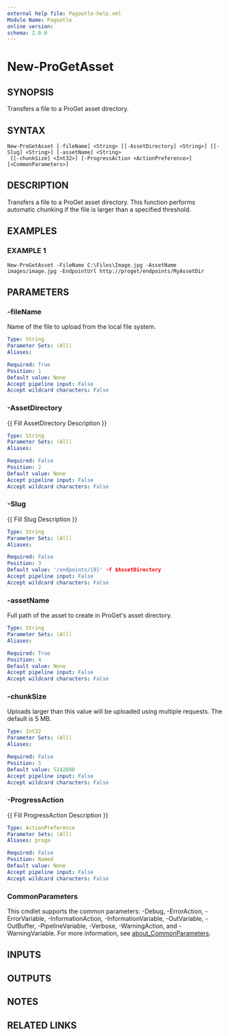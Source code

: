 ```yaml
---
external help file: Pagootle-help.xml
Module Name: Pagootle
online version:
schema: 2.0.0
---
```


# New-ProGetAsset

## SYNOPSIS
Transfers a file to a ProGet asset directory.

## SYNTAX

```
New-ProGetAsset [-fileName] <String> [[-AssetDirectory] <String>] [[-Slug] <String>] [-assetName] <String>
 [[-chunkSize] <Int32>] [-ProgressAction <ActionPreference>] [<CommonParameters>]
```

## DESCRIPTION
Transfers a file to a ProGet asset directory.
This function performs automatic chunking
if the file is larger than a specified threshold.

## EXAMPLES

### EXAMPLE 1
```
New-ProGetAsset -FileName C:\Files\Image.jpg -AssetName images/image.jpg -EndpointUrl http://proget/endpoints/MyAssetDir
```

## PARAMETERS

### -fileName
Name of the file to upload from the local file system.

```yaml
Type: String
Parameter Sets: (All)
Aliases:

Required: True
Position: 1
Default value: None
Accept pipeline input: False
Accept wildcard characters: False
```

### -AssetDirectory
{{ Fill AssetDirectory Description }}

```yaml
Type: String
Parameter Sets: (All)
Aliases:

Required: False
Position: 2
Default value: None
Accept pipeline input: False
Accept wildcard characters: False
```

### -Slug
{{ Fill Slug Description }}

```yaml
Type: String
Parameter Sets: (All)
Aliases:

Required: False
Position: 3
Default value: '/endpoints/{0}' -f $AssetDirectory
Accept pipeline input: False
Accept wildcard characters: False
```

### -assetName
Full path of the asset to create in ProGet's asset directory.

```yaml
Type: String
Parameter Sets: (All)
Aliases:

Required: True
Position: 4
Default value: None
Accept pipeline input: False
Accept wildcard characters: False
```

### -chunkSize
Uploads larger than this value will be uploaded using multiple requests.
The default is 5 MB.

```yaml
Type: Int32
Parameter Sets: (All)
Aliases:

Required: False
Position: 5
Default value: 5242880
Accept pipeline input: False
Accept wildcard characters: False
```

### -ProgressAction
{{ Fill ProgressAction Description }}

```yaml
Type: ActionPreference
Parameter Sets: (All)
Aliases: proga

Required: False
Position: Named
Default value: None
Accept pipeline input: False
Accept wildcard characters: False
```

### CommonParameters
This cmdlet supports the common parameters: -Debug, -ErrorAction, -ErrorVariable, -InformationAction, -InformationVariable, -OutVariable, -OutBuffer, -PipelineVariable, -Verbose, -WarningAction, and -WarningVariable. For more information, see [about_CommonParameters](http://go.microsoft.com/fwlink/?LinkID=113216).

## INPUTS

## OUTPUTS

## NOTES

## RELATED LINKS

